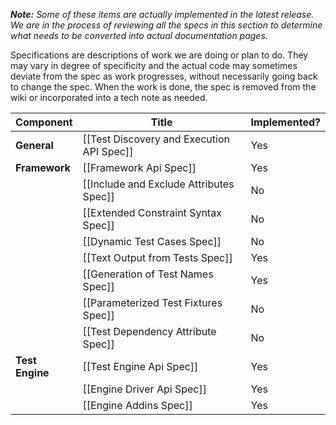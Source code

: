_**Note:** Some of these items are actually implemented in the latest release. We are in the process of reviewing all the specs in this section to determine what needs to be converted into actual documentation pages._
 
Specifications are descriptions of work we are doing or plan to do. They may vary in degree of specificity and the actual code may sometimes deviate from the spec as work progresses, without necessarily going back to change the spec. When the work is done, the spec is removed from the wiki or incorporated into a tech note as needed.

|  Component      |  Title                                     |  Implemented?  |
|-----------------|--------------------------------------------|----------------|
|  **General**    | [[Test Discovery and Execution API Spec]]  | Yes            |
|  **Framework**  | [[Framework Api Spec]]                     | Yes            |
|                 | [[Include and Exclude Attributes Spec]]    | No             |
|                 | [[Extended Constraint Syntax Spec]]        | No             |
|                 | [[Dynamic Test Cases Spec]]                | No             |
|                 | [[Text Output from Tests Spec]]            | Yes            |
|                 | [[Generation of Test Names Spec]]          | Yes            |
|                 | [[Parameterized Test Fixtures Spec]]       | No             |
|                 | [[Test Dependency Attribute Spec]]         | No             |
| **Test Engine** | [[Test Engine Api Spec]]                   | Yes            |
|                 | [[Engine Driver Api Spec]]                 | Yes            |
|                 | [[Engine Addins Spec]]                     | Yes            |
